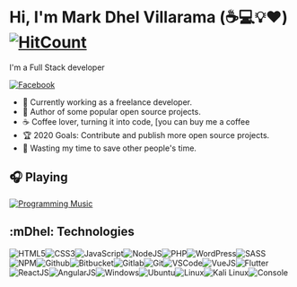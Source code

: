 # Hi, I'm Mark Dhel Villarama (:coffee::computer::bulb::heart:) [![HitCount](http://hits.dwyl.com/markiii/mDhel.svg)](http://hits.dwyl.com/markiii/mDhel)

I'm a Full Stack developer

[![Facebook](https://img.shields.io/badge/facebook-%231877F2.svg?&style=for-the-badge&logo=facebook&logoColor=white)](https://web.facebook.com/dhilscc/)

- :muscle: Currently working as a freelance developer.
- :gift_heart: Author of some popular open source projects. 
- :coffee: Coffee lover, turning it into code, [you can buy me a coffee
- :trophy: 2020 Goals: Contribute and publish more open source projects.
- :dart: Wasting my time to save other people's time.

## :headphones:                                                                                                        Playing

[![Programming Music](https://img.shields.io/badge/Programming%20Music-%231DB954.svg?&style=for-the-badge&logo=spotify&logoColor=white)](https://open.spotify.com/artist/05fG473iIaoy82BF1aGhL8?si=_eI5frjHRXaRXhQRRwlOog) 

## :mDhel: Technologies

![HTML5](https://img.icons8.com/color/30/html-5.png)![CSS3](https://img.icons8.com/color/30/css3.png)![JavaScript](https://img.icons8.com/color/30/javascript.png)![NodeJS](https://img.icons8.com/color/30/nodejs.png)![PHP](https://img.icons8.com/color/30/php.png)![WordPress](https://img.icons8.com/color/30/wordpress.png)![SASS](https://img.icons8.com/color/30/sass.png)![NPM](https://img.icons8.com/color/30/npm.png)![Github](https://img.icons8.com/material-outlined/30/github.png)![Bitbucket](https://img.icons8.com/color/30/bitbucket.png)![Gitlab](https://img.icons8.com/color/30/gitlab.png)![Git](https://img.icons8.com/color/30/git.png)![VSCode](https://img.icons8.com/color/30/visual-studio-code-2019.png)![VueJS](https://img.icons8.com/color/30/vue-js.png)![Flutter](https://img.icons8.com/color/30/flutter.png)![ReactJS](https://img.icons8.com/color/30/react-native.png)![AngularJS](https://img.icons8.com/color/30/angularjs.png)![Windows](https://img.icons8.com/color/30/windows-10.png)![Ubuntu](https://img.icons8.com/color/30/ubuntu--v1.png)![Linux](https://img.icons8.com/color/30/linux.png)![Kali Linux](https://img.icons8.com/color/30/kali-linux.png)![Console](https://img.icons8.com/color/30/console.png)

